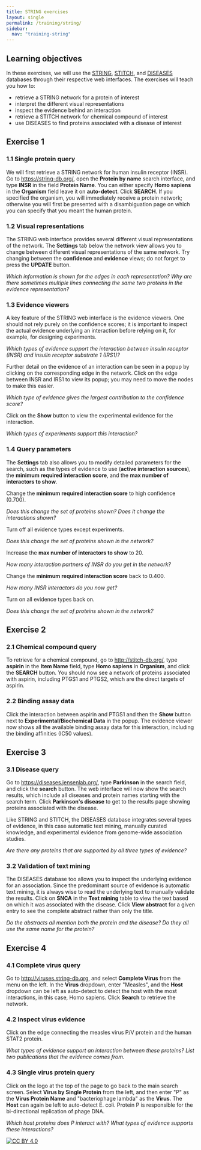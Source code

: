 ```yaml
---
title: STRING exercises
layout: single
permalink: /training/string/
sidebar:
  nav: "training-string"
---
```

## Learning objectives

In these exercises, we will use the [STRING](https://string-db.org/), [STITCH](http://stitch-db.org/), and [DISEASES](https://diseases.jensenlab.org/) databases through their respective web interfaces. The exercises will teach you how to:

* retrieve a STRING network for a protein of interest
* interpret the different visual representations
* inspect the evidence behind an interaction
* retrieve a STITCH network for chemical compound of interest
* use DISEASES to find proteins associated with a disease of interest

## Exercise 1

### 1.1 Single protein query

We will first retrieve a STRING network for human insulin receptor (INSR). Go to <https://string-db.org/>, open the **Protein by name** search interface, and type **INSR** in the field **Protein Name**. You can either specify **Homo sapiens** in the **Organism** field leave it on **auto-detect**. Click **SEARCH**. If you specified the organism, you will immediately receive a protein network; otherwise you will first be presented with a disambiguation page on which you can specify that you meant the human protein.

### 1.2 Visual representations

The STRING web interface provides several different visual representations of the network. The **Settings** tab below the network view allows you to change between different visual representations of the same network. Try changing between the **confidence** and **evidence** views; do not forget to press the **UPDATE** button.

_Which information is shown for the edges in each representation? Why are there sometimes multiple lines connecting the same two proteins in the evidence representation?_

### 1.3 Evidence viewers

A key feature of the STRING web interface is the evidence viewers. One should not rely purely on the confidence scores; it is important to inspect the actual evidence underlying an interaction before relying on it, for example, for designing experiments.

_Which types of evidence support the interaction between insulin receptor (INSR) and insulin receptor substrate 1 (IRS1)?_

Further detail on the evidence of an interaction can be seen in a popup by clicking on the corresponding edge in the network. Click on the edge between INSR and IRS1 to view its popup; you may need to move the nodes to make this easier.

_Which type of evidence gives the largest contribution to the confidence score?_

Click on the **Show** button to view the experimental evidence for the interaction.

_Which types of experiments support this interaction?_

### 1.4 Query parameters

The **Settings** tab also allows you to modify detailed parameters for the search, such as the types of evidence to use (**active interaction sources**), the **minimum required interaction score**, and the **max number of interactors to show**.

Change the **minimum required interaction score** to high confidence (0.700).

_Does this change the set of proteins shown? Does it change the interactions shown?_

Turn off all evidence types except experiments.

_Does this change the set of proteins shown in the network?_

Increase the **max number of interactors to show** to 20.

_How many interaction partners of INSR do you get in the network?_

Change the **minimum required interaction score** back to 0.400.

_How many INSR interactors do you now get?_

Turn on all evidence types back on.

_Does this change the set of proteins shown in the network?_

## Exercise 2

### 2.1 Chemical compound query

To retrieve for a chemical compound, go to <http://stitch-db.org/>, type **aspirin** in the **Item Name** field, type **Homo sapiens** in **Organism**, and click the **SEARCH** button. You should now see a network of proteins associated with aspirin, including PTGS1 and PTGS2, which are the direct targets of aspirin.

### 2.2 Binding assay data

Click the interaction between aspirin and PTGS1 and then the **Show** button next to **Experimental/Biochemical Data** in the popup. The evidence viewer now shows all the available binding assay data for this interaction, including the binding affinities (IC50 values).

## Exercise 3

### 3.1 Disease query

Go to <https://diseases.jensenlab.org/>, type **Parkinson** in the search field, and click the **search** button. The web interface will now show the search results, which include all diseases and protein names starting with the search term. Click **Parkinson's disease** to get to the results page showing proteins associated with the disease.

Like STRING and STITCH, the DISEASES database integrates several types of evidence, in this case automatic text mining, manually curated knowledge, and experimental evidence from genome-wide association studies.

_Are there any proteins that are supported by all three types of evidence?_

### 3.2 Validation of text mining

The DISEASES database too allows you to inspect the underlying evidence for an association. Since the predominant source of evidence is automatic text mining, it is always wise to read the underlying text to manually validate the results. Click on **SNCA** in the **Text mining** table to view the text based on which it was associated with the disease. Click **View abstract** for a given entry to see the complete abstract rather than only the title.

_Do the abstracts all mention both the protein and the disease? Do they all use the same name for the protein?_

## Exercise 4

### 4.1 Complete virus query

Go to http://viruses.string-db.org, and select **Complete Virus** from the menu on the left.  In the **Virus** dropdown, enter "Measles", and the **Host** dropdown can be left as auto-detect to detect the host with the most interactions, in this case, Homo sapiens.  Click **Search** to retrieve the network.  

### 4.2 Inspect virus evidence 

Click on the edge connecting the measles virus P/V protein and the human STAT2 protein.  

_What types of evidence support an interaction between these proteins?  List two publications that the evidence comes from._

### 4.3 Single virus protein query

Click on the logo at the top of the page to go back to the main search screen.  Select **Virus by Single Protein** from the left, and then enter "P" as the **Virus Protein Name** and "bacteriophage lambda" as the **Virus**.  The **Host** can again be left to auto-detect E. coli.  Protein P is responsible for the bi-directional replication of phage DNA.  

_Which host proteins does P interact with?  What types of evidence supports these interactions?_


[![CC BY 4.0](https://i.creativecommons.org/l/by/4.0/88x31.png)](https://creativecommons.org/licenses/by/4.0/)

